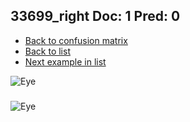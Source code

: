 ## 33699_right Doc: 1 Pred: 0
- [Back to confusion matrix](https://github.com/juliandewit/kaggle_retinopathy/blob/master/matrix.md)
- [Back to list](https://github.com/juliandewit/kaggle_retinopathy/blob/master/lists/10/list.md)
- [Next example in list](https://github.com/juliandewit/kaggle_retinopathy/blob/master/lists/10/33/33891_left.md)

![Eye](https://retinopaty.blob.core.windows.net/size1024/33699_right_1.jpeg)

### 

![Eye]()
